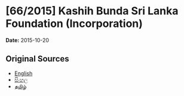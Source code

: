 # [66/2015] Kashih Bunda Sri Lanka Foundation (Incorporation)

**Date:** 2015-10-20

## Original Sources

- [English](https://documents.gov.lk/view/bills/2015/10/66-2015_E.pdf)
- [සිංහල](https://documents.gov.lk/view/bills/2015/10/66-2015_S.pdf)
- [தமிழ்](https://documents.gov.lk/view/bills/2015/10/66-2015_T.pdf)
